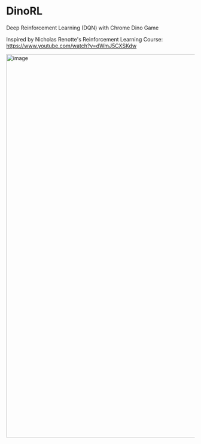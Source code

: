 # DinoRL
Deep Reinforcement Learning (DQN) with Chrome Dino Game

Inspired by Nicholas Renotte's Reinforcement Learning Course: https://www.youtube.com/watch?v=dWmJ5CXSKdw

<img width="1021" alt="image" src="https://github.com/SuqingLiu/DinoRL/assets/66585292/c7348847-bbfc-45ba-b1e7-8c5831cf18ef">


